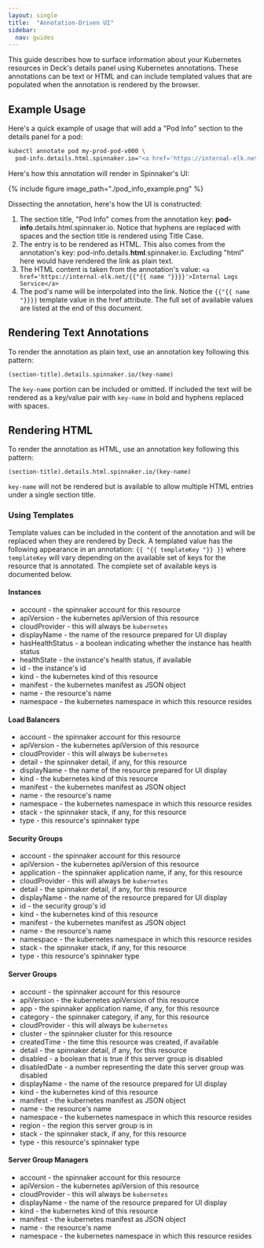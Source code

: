 ```yaml
---
layout: single
title:  "Annotation-Driven UI"
sidebar:
  nav: guides
---
```




This guide describes how to surface information about your Kubernetes resources
in Deck's details panel using Kubernetes annotations.  These annotations can be
text or HTML and can include templated values that are populated when the annotation
is rendered by the browser.

## Example Usage

Here's a quick example of usage that will add a "Pod Info" section to the details
panel for a pod:

```bash
kubectl annotate pod my-prod-pod-v000 \
  pod-info.details.html.spinnaker.io="<a href='https://internal-elk.net/{{"{{ name "}}}}'>Internal Logs Service</a>"
```

Here's how this annotation will render in Spinnaker's UI:

{%
  include
  figure
  image_path="./pod_info_example.png"
%}

Dissecting the annotation, here's how the UI is constructed:

1. The section title, "Pod Info" comes from the annotation key:
**pod-info**.details.html.spinnaker.io. Notice that hyphens are replaced
with spaces and the section title is rendered using Title Case.
2. The entry is to be rendered as HTML.  This also comes from the annotation's key:
pod-info.details.**html**.spinnaker.io.  Excluding "html" here would have rendered
the link as plain text.
3. The HTML content is taken from the annotation's value:
`<a href='https://internal-elk.net/{{"{{ name "}}}}'>Internal Logs Service</a>`
4. The pod's name will be interpolated into the link. Notice the `{{"{{ name "}}}}` template
value in the href attribute.  The full set of available values are listed at the end
of this document.

## Rendering Text Annotations

To render the annotation as plain text, use an annotation key following this pattern:

```
(section-title).details.spinnaker.io/(key-name)
```

The `key-name` portion can be included or omitted.  If included the text will be rendered
as a key/value pair with `key-name` in bold and hyphens replaced with spaces.

## Rendering HTML

To render the annotation as HTML, use an annotation key following this pattern:

```
(section-title).details.html.spinnaker.io/(key-name)
```

`key-name` will not be rendered but is available to allow multiple HTML entries under
a single section title.

### Using Templates

Template values can be included in the content of the annotation and will be replaced when
they are rendered by Deck.  A templated value has the following appearance in an annotation:
`{{ "{{ templateKey "}} }}` where `templateKey` will vary depending on the available set of keys
for the resource that is annotated.  The complete set of available keys is documented below.

#### Instances

- account - the spinnaker account for this resource
- apiVersion - the kubernetes apiVersion of this resource
- cloudProvider - this will always be `kubernetes`
- displayName - the name of the resource prepared for UI display
- hasHealthStatus - a boolean indicating whether the instance has health status
- healthState - the instance's health status, if available
- id - the instance's id
- kind - the kubernetes kind of this resource
- manifest - the kubernetes manifest as JSON object
- name - the resource's name
- namespace - the kubernetes namespace in which this resource resides

#### Load Balancers

- account - the spinnaker account for this resource
- apiVersion - the kubernetes apiVersion of this resource
- cloudProvider - this will always be `kubernetes`
- detail - the spinnaker detail, if any, for this resource
- displayName - the name of the resource prepared for UI display
- kind - the kubernetes kind of this resource
- manifest - the kubernetes manifest as JSON object
- name - the resource's name
- namespace - the kubernetes namespace in which this resource resides
- stack - the spinnaker stack, if any, for this resource
- type - this resource's spinnaker type

#### Security Groups

- account - the spinnaker account for this resource
- apiVersion - the kubernetes apiVersion of this resource
- application - the spinnaker application name, if any, for this resource
- cloudProvider - this will always be `kubernetes`
- detail - the spinnaker detail, if any, for this resource
- displayName - the name of the resource prepared for UI display
- id - the security group's id
- kind - the kubernetes kind of this resource
- manifest - the kubernetes manifest as JSON object
- name - the resource's name
- namespace - the kubernetes namespace in which this resource resides
- stack - the spinnaker stack, if any, for this resource
- type - this resource's spinnaker type

#### Server Groups

- account - the spinnaker account for this resource
- apiVersion - the kubernetes apiVersion of this resource
- app - the spinnaker application name, if any, for this resource
- category - the spinnaker category, if any, for this resource
- cloudProvider - this will always be `kubernetes`
- cluster - the spinnaker cluster for this resource
- createdTime - the time this resource was created, if available
- detail - the spinnaker detail, if any, for this resource
- disabled - a boolean that is true if this server group is disabled
- disabledDate - a number representing the date this server group was disabled
- displayName - the name of the resource prepared for UI display
- kind - the kubernetes kind of this resource
- manifest - the kubernetes manifest as JSON object
- name - the resource's name
- namespace - the kubernetes namespace in which this resource resides
- region - the region this server group is in
- stack - the spinnaker stack, if any, for this resource
- type - this resource's spinnaker type

#### Server Group Managers

- account - the spinnaker account for this resource
- apiVersion - the kubernetes apiVersion of this resource
- cloudProvider - this will always be `kubernetes`
- displayName - the name of the resource prepared for UI display
- kind - the kubernetes kind of this resource
- manifest - the kubernetes manifest as JSON object
- name - the resource's name
- namespace - the kubernetes namespace in which this resource resides
